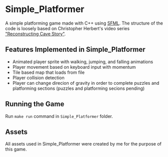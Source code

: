 # Simple_Platformer
A simple platforming game made with C++ using [SFML](https://www.sfml-dev.org/). The structure of the code is loosely based on Christopher Herbert's video series ["Reconstructing Cave Story"](https://www.youtube.com/watch?v=IufkC1IRY2Q&list=PL006xsVEsbKjSKBmLu1clo85yLrwjY67X).

## Features Implemented in Simple_Platformer
* Animated player sprite with walking, jumping, and falling animations
* Player movement based on keyboard input with momentum
* Tile based map that loads from file
* Player collision detection
* Player can change direcion of gravity in order to complete puzzles and platforming sections (puzzles and platforming secions pending)

## Running the Game
Run `make run` command in `Simple_Platformer` folder.

## Assets
All assets used in Simple_Platformer were created by me for the purpose of this game.